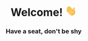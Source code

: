 <h1 align="center">Welcome! <img src="https://raw.githubusercontent.com/ABSphreak/ABSphreak/master/gifs/Hi.gif" width="30px"> </h1>

<h3 align="center">Have a seat, don't be shy</h3>


